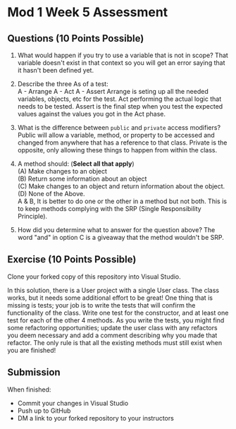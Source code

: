 # Mod 1 Week 5 Assessment

## Questions (10 Points Possible)
1. What would happen if you try to use a variable that is not in scope?
That variable doesn't exist in that context so you will get an error saying that it hasn't been defined yet.
2. Describe the three As of a test:  
A -   Arrange
A -   Act
A -   Assert
Arrange is seting up all the needed variables, objects, etc for the test. Act performing the actual logic that needs to be tested. Assert is the final step when you test the expected values against the values you got in the Act phase.
3. What is the difference between `public` and `private` access modifiers?
Public will allow a variable, method, or property to be accessed and changed from anywhere that has a reference to that class. Private is the opposite, only allowing these things to happen from within the class.
4. A method should:  (**Select all that apply**) <br/>
(A) Make changes to an object  
(B) Return some information about an object  
(C) Make changes to an object and return information about the object.  
(D) None of the Above.  
A & B, It is better to do one or the other in a method but not both. This is to keep methods complying with the SRP (Single Responsibility Principle).

5. How did you determine what to answer for the question above?
The word "and" in option C is a giveaway that the method wouldn't be SRP.
## Exercise (10 Points Possible)

Clone your forked copy of this repository into Visual Studio.  

In this solution, there is a User project with a single User class.  The class works, but it needs some additional effort to be great! One thing that is missing is tests; your job is to write the tests that will confirm the functionality of the class. Write one test for the constructor, and at least one test for each of the other 4 methods. As you write the tests, you might find some refactoring opportunities; update the user class with any refactors you deem necessary and add a comment describing why you made that refactor.  The only rule is that all the existing methods must still exist when you are finished!


## Submission

When finished:
* Commit your changes in Visual Studio
* Push up to GitHub
* DM a link to your forked repository to your instructors

